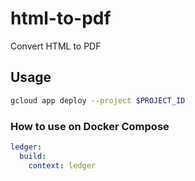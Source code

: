 # html-to-pdf

Convert HTML to PDF

## Usage

```sh
gcloud app deploy --project $PROJECT_ID
```

### How to use on Docker Compose

```yaml
ledger:
  build:
    context: ledger
```
